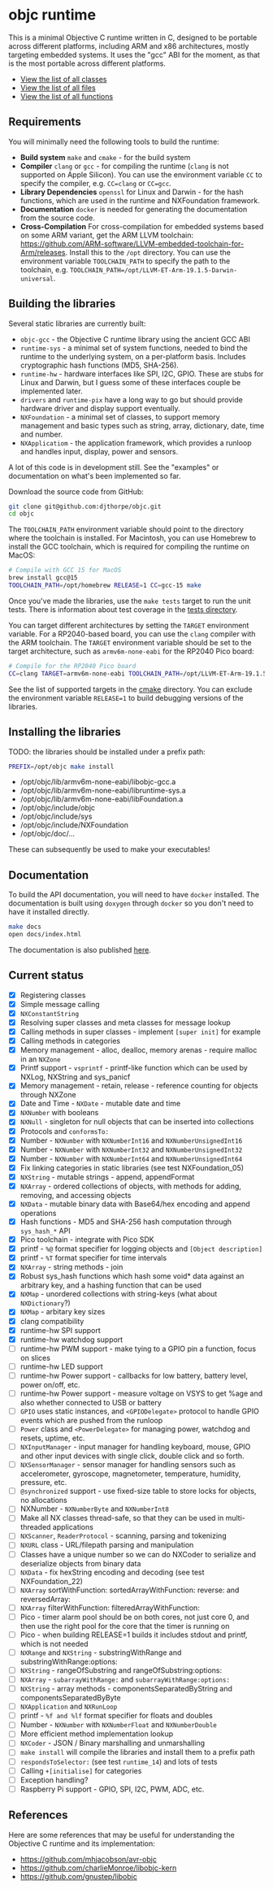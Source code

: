 # objc runtime

This is a minimal Objective C runtime written in C, designed to be portable across different platforms, including ARM and x86 architectures, mostly targeting embedded systems. It uses the "gcc" ABI for the moment, as that is the most portable across different platforms.

- [View the list of all classes](https://djthorpe.github.io/objc/annotated.html)
- [View the list of all files](https://djthorpe.github.io/objc/files.html)
- [View the list of all functions](https://djthorpe.github.io/objc/globals_func.html)

## Requirements

You will minimally need the following tools to build the runtime:

- **Build system** `make` and `cmake` - for the build system
- **Compiler** `clang` or `gcc` - for compiling the runtime (`clang` is not supported on Apple Silicon). You can use the environment variable `CC` to specify the compiler, e.g. `CC=clang` or `CC=gcc`.
- **Library Dependencies** `openssl` for Linux and Darwin - for the hash functions, which are used in the runtime and NXFoundation framework.
- **Documentation** `docker` is needed for generating the documentation from the source code.
- **Cross-Compilation** For cross-compilation for embedded systems based on some ARM variant, get the ARM LLVM toolchain: <https://github.com/ARM-software/LLVM-embedded-toolchain-for-Arm/releases>. Install this to the `/opt` directory. You can use the environment variable `TOOLCHAIN_PATH` to specify the path to the toolchain, e.g. `TOOLCHAIN_PATH=/opt/LLVM-ET-Arm-19.1.5-Darwin-universal`.

## Building the libraries

Several static libraries are currently built:

- `objc-gcc` - the Objective C runtime library using the ancient GCC ABI
- `runtime-sys` - a minimal set of system functions, needed to bind the runtime to the underlying system, on a per-platform basis. Includes cryptographic hash functions (MD5, SHA-256).
- `runtime-hw` - hardware interfaces like SPI, I2C, GPIO. These are stubs for Linux and Darwin, but I guess some of these interfaces couple be implemented later.
- `drivers` and `runtime-pix` have a long way to go but should provide hardware driver and display support eventually.
- `NXFoundation` - a minimal set of classes, to support memory management and basic types such as string, array, dictionary, date, time and number.
- `NXApplicatiom` - the application framework, which provides a runloop and handles input, display, power and sensors.

A lot of this code is in development still. See the "examples" or documentation on what's been implemented so far.

Download the source code from GitHub:

```bash
git clone git@github.com:djthorpe/objc.git
cd objc
```

The `TOOLCHAIN_PATH` environment variable should point to the directory where the toolchain is installed.
For Macintosh, you can use Homebrew to install the GCC toolchain, which is required for compiling the runtime on MacOS:

```bash
# Compile with GCC 15 for MacOS
brew install gcc@15
TOOLCHAIN_PATH=/opt/homebrew RELEASE=1 CC=gcc-15 make
```

Once you've made the libraries, use the `make tests` target to run the unit tests. There is information about test coverage in the [tests directory](src/tests/README.md).

You can target different architectures by setting the `TARGET` environment variable. For a RP2040-based board, you can use the `clang` compiler with the ARM toolchain. The `TARGET` environment variable should be set to the target architecture, such as `armv6m-none-eabi` for the RP2040 Pico board:

```bash
# Compile for the RP2040 Pico board
CC=clang TARGET=armv6m-none-eabi TOOLCHAIN_PATH=/opt/LLVM-ET-Arm-19.1.5-Darwin-universal RELEASE=1 make 
```

See the list of supported targets in the [cmake](https://github.com/djthorpe/objc/tree/main/cmake) directory.
You can exclude the environment variable `RELEASE=1` to build debugging versions of the libraries.

## Installing the libraries

TODO: the libraries should be installed under a prefix path:

```bash
PREFIX=/opt/objc make install
```

- /opt/objc/lib/armv6m-none-eabi/libobjc-gcc.a
- /opt/objc/lib/armv6m-none-eabi/libruntime-sys.a
- /opt/objc/lib/armv6m-none-eabi/libFoundation.a
- /opt/objc/include/objc
- /opt/objc/include/sys
- /opt/objc/include/NXFoundation
- /opt/objc/doc/...

These can subsequently be used to make your executables!

## Documentation

To build the API documentation, you will need to have `docker` installed. The documentation is built using `doxygen` through `docker` so you don't need to have it installed directly.

```bash
make docs
open docs/index.html 
```

The documentation is also published [here](https://djthorpe.github.io/objc/).

## Current status

- [X] Registering classes
- [X] Simple message calling
- [X] `NXConstantString`
- [X] Resolving super classes and meta classes for message lookup
- [X] Calling methods in super classes - implement `[super init]` for example
- [X] Calling methods in categories
- [X] Memory management - alloc, dealloc, memory arenas - require malloc in an `NXZone`
- [X] Printf support - `vsprintf` - printf-like function which can be used by NXLog, NXString and sys_panicf
- [X] Memory management - retain, release - reference counting for objects through NXZone
- [X] Date and Time - `NXDate` - mutable date and time
- [X] `NXNumber` with booleans
- [X] `NXNull` - singleton for null objects that can be inserted into collections
- [X] Protocols and `conformsTo:`
- [X] Number - `NXNumber` with `NXNumberInt16` and `NXNumberUnsignedInt16`
- [X] Number - `NXNumber` with `NXNumberInt32` and `NXNumberUnsignedInt32`
- [X] Number - `NXNumber` with `NXNumberInt64` and `NXNumberUnsignedInt64`
- [X] Fix linking categories in static libraries (see test NXFoundation_05)
- [X] `NXString` - mutable strings - append, appendFormat
- [X] `NXArray` - ordered collections of objects, with methods for adding, removing, and accessing objects
- [X] `NXData` - mutable binary data with Base64/hex encoding and append operations
- [X] Hash functions - MD5 and SHA-256 hash computation through `sys_hash_*` API
- [X] Pico toolchain - integrate with Pico SDK
- [X] printf - `%@` format specifier for logging objects and `[Object description]`
- [X] printf - `%T` format specifier for time intervals
- [X] `NXArray` - string methods - join
- [X] Robust sys_hash functions which hash some void* data against an arbitrary key, and a hashing function that can be used
- [X] `NXMap` - unordered collections with string-keys (what about `NXDictionary`?)
- [X] `NXMap` - arbitary key sizes
- [X] clang compatibility
- [X] runtime-hw SPI support
- [X] runtime-hw watchdog support
- [ ] runtime-hw PWM support - make tying to a GPIO pin a function, focus on slices
- [ ] runtime-hw LED support
- [ ] runtime-hw Power support - callbacks for low battery, battery level, power on/off, etc.
- [ ] runtime-hw Power support - measure voltage on VSYS to get %age and also whether connected to USB or battery
- [ ] `GPIO` uses static instances, and `<GPIODelegate>` protocol to handle GPIO events which are pushed from the runloop
- [ ] `Power` class and `<PowerDelegate>` for managing power, watchdog and resets, uptime, etc.
- [ ] `NXInputManager` - input manager for handling keyboard, mouse, GPIO and other input devices with single click, double click and so forth.
- [ ] `NXSensorManager` - sensor manager for handling sensors such as accelerometer, gyroscope, magnetometer, temperature, humidity, pressure, etc.
- [ ] `@synchronized` support - use fixed-size table to store locks for objects, no allocations
- [ ] NXNumber - `NXNumberByte` and `NXNumberInt8`
- [ ] Make all NX classes thread-safe, so that they can be used in multi-threaded applications
- [ ] `NXScanner`, `ReaderProtocol` - scanning, parsing and tokenizing
- [ ] `NXURL` class - URL/filepath parsing and manipulation
- [ ] Classes have a unique number so we can do NXCoder to serialize and deserialize objects from binary data
- [ ] `NXData` - fix hexString encoding and decoding (see test NXFoundation_22)
- [ ] `NXArray` sortWithFunction: sortedArrayWithFunction: reverse: and reversedArray:
- [ ] `NXArray` filterWithFunction: filteredArrayWithFunction:
- [ ] Pico - timer alarm pool should be on both cores, not just core 0, and then use the right pool for the core that the timer is running on
- [ ] Pico - when building RELEASE=1 builds it includes stdout and printf, which is not needed
- [ ] `NXRange` and `NXString` - substringWithRange and substringWithRange:options:
- [ ] `NXString` - rangeOfSubstring and rangeOfSubstring:options:
- [ ] `NXArray` - `subarrayWithRange:` and `subarrayWithRange:options:`
- [ ] `NXString` - array methods - componentsSeparatedByString and componentsSeparatedByByte
- [ ] `NXApplication` and `NXRunLoop`
- [ ] printf - `%f and %lf` format specifier for floats and doubles
- [ ] Number - `NXNumber` with `NXNumberFloat` and `NXNumberDouble`
- [ ] More efficient method implementation lookup
- [ ] `NXCoder` - JSON / Binary marshalling and unmarshalling
- [ ] `make install` will compile the libraries and install them to a prefix path
- [ ] `respondsToSelector:` (see test `runtime_14`) and lots of tests
- [ ] Calling `+[initialise]` for categories
- [ ] Exception handling?
- [ ] Raspberry Pi support - GPIO, SPI, I2C, PWM, ADC, etc.

## References

Here are some references that may be useful for understanding the Objective C runtime and its implementation:

- <https://github.com/mhjacobson/avr-objc>
- <https://github.com/charlieMonroe/libobjc-kern>
- <https://github.com/gnustep/libobjc>
